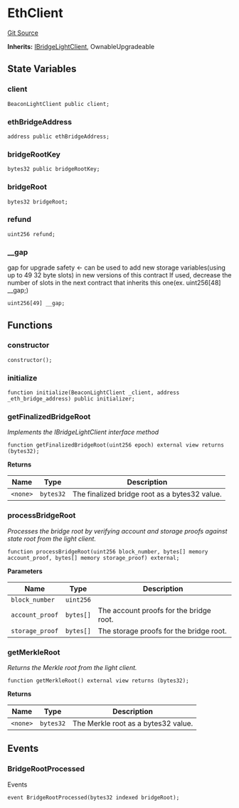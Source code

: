 # EthClient
[Git Source](https://github.com/Taraxa-project/bridge/blob/e4d318b451d9170f9f2dde80fe4263043786ba03/src/tara/EthClient.sol)

**Inherits:**
[IBridgeLightClient](/src/lib/IBridgeLightClient.sol/interface.IBridgeLightClient.md), OwnableUpgradeable


## State Variables
### client

```solidity
BeaconLightClient public client;
```


### ethBridgeAddress

```solidity
address public ethBridgeAddress;
```


### bridgeRootKey

```solidity
bytes32 public bridgeRootKey;
```


### bridgeRoot

```solidity
bytes32 bridgeRoot;
```


### refund

```solidity
uint256 refund;
```


### __gap
gap for upgrade safety <- can be used to add new storage variables(using up to 49  32 byte slots) in new versions of this contract
If used, decrease the number of slots in the next contract that inherits this one(ex. uint256[48] __gap;)


```solidity
uint256[49] __gap;
```


## Functions
### constructor


```solidity
constructor();
```

### initialize


```solidity
function initialize(BeaconLightClient _client, address _eth_bridge_address) public initializer;
```

### getFinalizedBridgeRoot

*Implements the IBridgeLightClient interface method*


```solidity
function getFinalizedBridgeRoot(uint256 epoch) external view returns (bytes32);
```
**Returns**

|Name|Type|Description|
|----|----|-----------|
|`<none>`|`bytes32`|The finalized bridge root as a bytes32 value.|


### processBridgeRoot

*Processes the bridge root by verifying account and storage proofs against state root from the light client.*


```solidity
function processBridgeRoot(uint256 block_number, bytes[] memory account_proof, bytes[] memory storage_proof) external;
```
**Parameters**

|Name|Type|Description|
|----|----|-----------|
|`block_number`|`uint256`||
|`account_proof`|`bytes[]`|The account proofs for the bridge root.|
|`storage_proof`|`bytes[]`|The storage proofs for the bridge root.|


### getMerkleRoot

*Returns the Merkle root from the light client.*


```solidity
function getMerkleRoot() external view returns (bytes32);
```
**Returns**

|Name|Type|Description|
|----|----|-----------|
|`<none>`|`bytes32`|The Merkle root as a bytes32 value.|


## Events
### BridgeRootProcessed
Events


```solidity
event BridgeRootProcessed(bytes32 indexed bridgeRoot);
```


